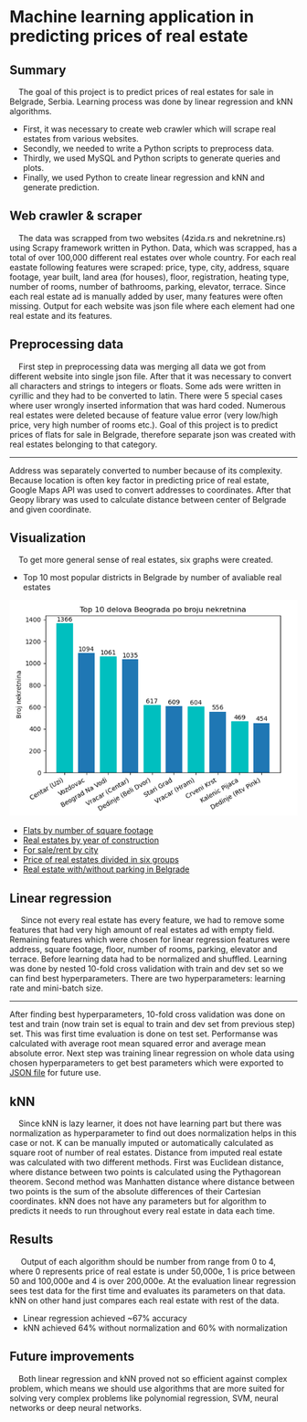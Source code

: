 # Machine learning application in predicting prices of real estate

## Summary
&nbsp;&nbsp;&nbsp;&nbsp;The goal of this project is to predict prices of real estates for sale in Belgrade, Serbia. Learning process was done by linear regression and kNN algorithms.
  * First, it was necessary to create web crawler which will scrape real estates from various websites. 
  * Secondly, we needed to write a Python scripts to preprocess data. 
  * Thirdly, we used MySQL and Python scripts to generate queries and plots. 
  * Finally, we used Python to create linear regression and kNN and generate prediction.

## Web crawler & scraper
&nbsp;&nbsp;&nbsp;&nbsp;The data was scrapped from two websites (4zida.rs and nekretnine.rs) using Scrapy framework written in Python. Data, which was scrapped, has a total of over 100,000 different real estates over whole country. For each real eastate following features were scraped: price, type, city, address, square footage, year built, land area (for houses), floor, registration, heating type, number of rooms, number of bathrooms, parking, elevator, terrace. Since each real estate ad is manually added by user, many features were often missing. Output for each website was json file where each element had one real estate and its features.

## Preprocessing data
&nbsp;&nbsp;&nbsp;&nbsp;First step in preprocessing data was merging all data we got from different website into single json file. After that it was necessary to convert all characters and strings to integers or floats. Some ads were written in cyrillic and they had to be converted to latin. There were 5 special cases where user wrongly inserted information that was hard coded. Numerous real estates were deleted because of feature value error (very low/high price, very high number of rooms etc.).
Goal of this project is to predict prices of flats for sale in Belgrade, therefore separate json was created with real estates belonging to that category.

---
Address was separately converted to number because of its complexity. Because location is often key factor in predicting price of real estate, Google Maps API was used to convert addresses to coordinates. After that Geopy library was used to calculate distance between center of Belgrade and given coordinate.

## Visualization
&nbsp;&nbsp;&nbsp;&nbsp;To get more general sense of real estates, six graphs were created.
- Top 10 most popular districts in Belgrade by number of avaliable real estates

![Plot1](visualisation/a/izgradjene_nekretnine.png)

- [Flats by number of square footage](visualisation/b/stanovi_po_kvadraturi.png)
- [Real estates by year of construction](visualisation/c/izgradjene_nekretnine.png)
- [For sale/rent by city](visualisation/d/prodaja_iznajmljivanje.png)
- [Price of real estates divided in six groups](visualisation/e/cene_po_opsegu.png)
- [Real estate with/without parking in Belgrade](visualisation/f/izgradjene_nekretnine.png)

## Linear regression
&nbsp;&nbsp;&nbsp;&nbsp; Since not every real estate has every feature, we had to remove some features that had very high amount of real estates ad with empty field. Remaining features which were chosen for linear regression features were address, square footage, floor, number of rooms, parking, elevator and terrace. Before learning data had to be normalized and shuffled. Learning was done by nested 10-fold cross validation with train and dev set so we can find best hyperparameters. There are two hyperparameters: learning rate and mini-batch size.

---

After finding best hyperparameters, 10-fold cross validation was done on test and train (now train set is equal to train and dev set from previous step) set. This was first time evaluation is done on test set. Performanse was calculated with average root mean squared error and average mean absolute error. Next step was training linear regression on whole data using chosen hyperparameters to get best parameters which were exported to [JSON file](\linear_regression\model_parameters.json) for future use.

## kNN
&nbsp;&nbsp;&nbsp;&nbsp;Since kNN is lazy learner, it does not have learning part but there was normalization as hyperparameter to find out does normalization helps in this case or not. K can be manually imputed or automatically calculated as square root of number of real estates. Distance from imputed real estate was calculated with two different methods. First was Euclidean distance, where distance between two points is calculated using the Pythagorean theorem. Second method was Manhatten distance where distance between two points is the sum of the absolute differences of their Cartesian coordinates. kNN does not have any parameters but for algorithm to predicts it needs to run throughout every real estate in data each time.

## Results
&nbsp;&nbsp;&nbsp;&nbsp; Output of each algorithm should be number from range from 0 to 4, where 0 represents price of real estate is under 50,000e, 1 is price between 50 and 100,000e and 4 is over 200,000e. At the evaluation linear regression sees test data for the first time and evaluates its parameters on that data. kNN on other hand just compares each real estate with rest of the data.

- Linear regression achieved ~67% accuracy
- kNN achieved 64% without normalization and 60% with normalization

## Future improvements
&nbsp;&nbsp;&nbsp;&nbsp;Both linear regression and kNN proved not so efficient against complex problem, which means we should use algorithms that are more suited for solving very complex problems like polynomial regression, SVM, neural networks or deep neural networks.

